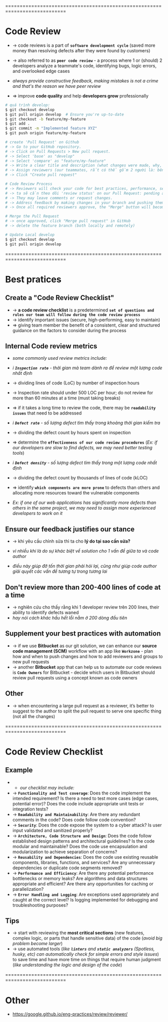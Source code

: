===========================================================================
# Code Review
* -> code reviews is a part of **`software development cycle`** (saved more money than resolving defects after they were found by customers)
* -> also referred to as **`peer code review`** - a process where 1 or (should) 2 developers analyze a teammate's code, identifying bugs, logic errors, and overlooked edge cases
* _always provide constructive feedback, making mistakes is not a crime and that's the reason we have peer review_

* => improve **code quality** and help **developers grow** professionally

```bash - Example: from 'feature' branch to 'develop' branch in project using GitHub with GitFlow
# quá trình develop:
$ git checkout develop
$ git pull origin develop  # Ensure you're up-to-date
$ git checkout -b feature/my-feature
$ git add .
$ git commit -m "Implemented feature XYZ"
$ git push origin feature/my-feature

# create 'Pull Request' on Github
# -> Go to your GitHub repository.
# -> Click on Pull Requests > New pull request.
# -> Select 'base' as "develop"
# -> Select 'compare' as "feature/my-feature"
# -> Write a clear title and description (what changes were made, why, any dependencies).
# -> Assign reviewers (our teammates, rất có thể gồm 2 người là: bên khách hàng, bên team mình)
# -> Click "Create pull request"

# Code Review Process
# -> Reviewers will check your code for best practices, performance, security, and correctness.
# -> ta sẽ cần theo dõi 'review status' on our Pull Request: pending approval (chờ đến khi tất cả approved), Approved, Changes requested (block việc merge bắt buộc phải update), Comments only (không block merge nhưng ta nên vô trả lời comment, mention reviewer by @reviewer-name)
# -> They may leave comments or request changes.
# -> Address feedback by making changes in your branch and pushing them (tức là ta sẽ update thêm commit và push vào current Pull Request để reviewer review lại lần nữa)
# -> Once all required reviewers approve, the "Merge" button will become active

# Merge the Pull Request
# -> once approved, click "Merge pull request" in GitHub
# -> delete the feature branch (both locally and remotely)

# Update Local develop
$ git checkout develop
$ git pull origin develop
```

===========================================================================
# Best pratices

## Create a "Code Review Checklist"
* -> **a code review checklist** is a predetermined **`set of questions and rules our team will follow during the code review process`**
* -> identify important issues (secure, high-performing, easy to maintain)
* => giving team member the benefit of a consistent, clear and structured guidance on the factors to consider during the process

## Internal Code review metrics
* _some commonly used review metrics include:_

* _i **`Inspection rate`** - thời gian mà team dành ra để review một lượng code nhất định_
* -> dividing lines of code (LoC) by number of inspection hours
* -> Inspection rate should under 500 LOC per hour; do not review for more than 60 minutes at a time (must taking breaks)
* => if it takes a long time to review the code, there may be **`readability issues`** that need to be addressed

* _i **`Defect rate`** - số lượng defect tìm thấy trong khoảng thời gian kiểm tra_
* -> dividing the defect count by hours spent on inspection
* => determine the **`effectiveness of our code review procedures`** (_Ex: if our developers are slow to find defects, we may need better testing tools_)

* _i **`Defect density`** - số lượng defect tìm thấy trong một lượng code nhất định_
* -> dividing the defect count by thousands of lines of code (kLOC)
* => identify **`which components are more prone`** to defects than others and allocating more resources toward the vulnerable components
* _Ex: if one of our web applications has significantly more defects than others in the same project, we may need to assign more experienced developers to work on it_

## Ensure our feedback justifies our stance 
* -> khi yêu cầu chỉnh sửa thì ta cho **lý do tại sao cần sửa?**

* _vì nhiều khi là do sự khác biệt về solution cho 1 vấn đề giữa ta và code author_
* _điều này giúp đỡ tốn thời gian phải hỏi lại, cũng như giúp code author giải quyết các vấn đề tương tự trong tương lai_

## Don't review more than 200-400 lines of code at a time
* -> nghiên cứu cho thấy rằng khi 1 developer review trên 200 lines, their ability to identify defects waned 
* _hay nói cách khác hầu hết lỗi nằm ở 200 dòng đầu tiên_

## Supplement your best practices with automation
* -> if we use **Bitbucket** as our git solution, we can enhance our **source code management (SCM)** workflow with an app like **`Workzone`** - plan how and when to push changes and how to add reviewers and groups to new pull requests
* -> another **Bitbucket** app that can help us to automate our code reviews is **`Code Owners`** for Bitbucket - decide which users in Bitbucket should review pull requests using a concept known as code owners

## Other
* -> when encountering a large pull request as a reviewer, it’s better to suggest to the author to split the pull request to serve one specific thing (not all the changes)

===========================================================================
# Code Review Checklist

## Example
* * _our checklist may include:_ 
* -> **`Functionality and Test coverage`**: Does the code implement the intended requirement? Is there a need to test more cases (edge cases, potential error)? Does the code include appropriate unit tests or integration tests?
* -> **`Readability and Maintainability`**: Are there any redundant comments in the code? Does code follow code convention?
* -> **`Security`**: Does the code expose the system to a cyber attack? Is user input validated and sanitized properly?
* -> **`Architecture, Code Structure and Design`**: Does the code follow established design patterns and architectural guidelines? Is the code modular and maintainable? Does the code use encapsulation and modularization to achieve separation of concerns?
* -> **`Reusability and Dependencies`**: Does the code use existing reusable components, libraries, functions, and services? Are any unnecessary dependencies or duplicate code segments removed?
* -> **`Performance and Efficiency`**: Are there any potential performance bottlenecks or memory leaks? Are algorithms and data structures appropriate and efficient? Are there any opportunities for caching or parallelization?
* -> **`Error Handling and Logging`**: Are exceptions used appropriately and caught at the correct level? Is logging implemented for debugging and troubleshooting purposes?

## Tips
* -> start with reviewing the **most critical sections** (new features, complex logic, or parts that handle sensitive data) of the code (_avoid big problem become larger_)
* -> use automated tools (_like **`linters`** and **`static analyzers`** (Spotless, husky, etc) can automatically check for simple errors and style issues_) to save time and have more time on things that require human judgment (_like understanding the logic and design of the code_)

===========================================================================
# Other
* https://google.github.io/eng-practices/review/reviewer/
